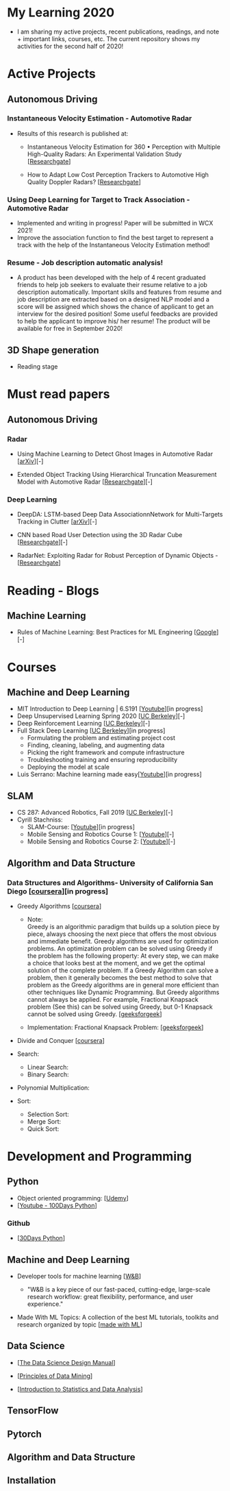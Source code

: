 # My Learning 2020
  - I am sharing my active projects, recent publications, readings, and note + important links, courses, etc.  The current repository shows my activities for the second half of 2020!

# Active Projects
## Autonomous Driving
### Instantaneous Velocity Estimation - Automotive Radar
- Results of this research is published at:

  - Instantaneous Velocity Estimation for 360 • Perception with Multiple High-Quality Radars: An Experimental Validation Study [[Researchgate](https://www.researchgate.net/publication/342010637_Instantaneous_Velocity_Estimation_for_360_Perception_with_Multiple_High-Quality_Radars_An_Experimental_Validation_Study)]

  - How to Adapt Low Cost Perception Trackers to Automotive High Quality Doppler Radars?  [[Researchgate](https://www.researchgate.net/publication/342010810_How_to_Adapt_Low_Cost_Perception_Trackers_to_Automotive_High_Quality_Doppler_Radars)]
  

  
### Using Deep Learning for Target to Track Association - Automotive Radar
- Implemented and writing in progress! Paper will be submitted in WCX 2021!
- Improve the association function to find the best target to represent a track with the help of the Instantaneous Velocity Estimation method! 
  
### Resume - Job description automatic analysis! 
- A product has been developed with the help of 4 recent graduated friends to help job seekers to evaluate their resume relative to a job description automatically. 
Important skills and features from resume and job description are extracted based on a designed NLP model and a score will be assigned which shows the chance of applicant to get an interview for the desired position! Some useful feedbacks are provided to help the applicant to improve his/ her resume!
The product will be available for free in September 2020! 
## 3D Shape generation
  - Reading stage 

# Must read papers
## Autonomous Driving
### Radar
- Using Machine Learning to Detect Ghost Images in Automotive Radar  [[arXiv](https://arxiv.org/pdf/2007.05280.pdf)][-]

- Extended Object Tracking Using Hierarchical Truncation Measurement Model with Automotive Radar  [[Researchgate](https://www.researchgate.net/publication/340578943_Extended_Object_Tracking_Using_Hierarchical_Truncation_Measurement_Model_with_Automotive_Radar)][-]

### Deep Learning
- DeepDA: LSTM-based Deep Data AssociationnNetwork for Multi-Targets Tracking in Clutter [[arXiv](https://arxiv.org/ftp/arxiv/papers/1907/1907.09915.pdf)][-]
- CNN based Road User Detection using the 3D Radar Cube [[Researchgate](https://www.researchgate.net/publication/338664323_CNN_based_Road_User_Detection_using_the_3D_Radar_Cube)][-]

- RadarNet: Exploiting Radar for Robust Perception of Dynamic Objects  - [[Researchgate](https://www.researchgate.net/publication/343279449_RadarNet_Exploiting_Radar_for_Robust_Perception_of_Dynamic_Objects)]


# Reading - Blogs
## Machine Learning
- Rules of Machine Learning: Best Practices for ML Engineering [[Google](https://developers.google.com/machine-learning/guides/rules-of-ml)][-]

# Courses
  
## Machine and Deep Learning 
- MIT Introduction to Deep Learning | 6.S191 [[Youtube](https://www.youtube.com/watch?v=njKP3FqW3Sk&list=PLtBw6njQRU-rwp5__7C0oIVt26ZgjG9NI)][in progress] 
- Deep Unsupervised Learning Spring 2020 [[UC Berkeley](https://sites.google.com/view/berkeley-cs294-158-sp20/home)][-]
- Deep Reinforcement Learning [[UC Berkeley](http://rail.eecs.berkeley.edu/deeprlcourse/)][-]
- Full Stack Deep Learning  [[UC Berkeley](https://course.fullstackdeeplearning.com/)][in progress]
    -  Formulating the problem and estimating project cost
    -  Finding, cleaning, labeling, and augmenting data
    -  Picking the right framework and compute infrastructure
    -  Troubleshooting training and ensuring reproducibility
    -  Deploying the model at scale
- Luis Serrano: Machine learning made easy[[Youtube](https://www.youtube.com/c/LuisSerrano/playlists  )][in progress] 

## SLAM
- CS 287: Advanced Robotics, Fall 2019 [[UC Berkeley](https://people.eecs.berkeley.edu/~pabbeel/cs287-fa19/)][-]
- Cyrill Stachniss:
  - SLAM-Course: [[Youtube](https://www.youtube.com/watch?v=U6vr3iNrwRA&list=PLgnQpQtFTOGQrZ4O5QzbIHgl3b1JHimN_)][in progress]
  - Mobile Sensing and Robotics Course 1: [[Youtube](https://www.youtube.com/watch?v=OSsQX-dMwco&list=PLgnQpQtFTOGQJXx-x0t23RmRbjp_yMb4v)][-]
  - Mobile Sensing and Robotics Course 2: [[Youtube](https://www.youtube.com/watch?v=4QG0y0pIOBE&list=PLgnQpQtFTOGQh_J16IMwDlji18SWQ2PZ6)][-]

## Algorithm and Data Structure 
### Data Structures and Algorithms- University of California San Diego [[coursera](https://www.coursera.org/specializations/data-structures-algorithms)][in progress]
  - Greedy Algorithms [[coursera](https://www.coursera.org/learn/algorithmic-toolbox/lecture/diKe3/review-of-greedy-algorithms)]
    - Note:   
      Greedy is an algorithmic paradigm that builds up a solution piece by piece, always choosing the next piece that offers the most obvious and immediate benefit. Greedy algorithms are used for optimization problems. An optimization problem can be solved using Greedy if the problem has the following property: At every step, we can make a choice that looks best at the moment, and we get the optimal solution of the complete problem.
  If a Greedy Algorithm can solve a problem, then it generally becomes the best method to solve that problem as the Greedy algorithms are in general more efficient than other techniques like Dynamic Programming. But Greedy algorithms cannot always be applied. For example, Fractional Knapsack problem (See this) can be solved using Greedy, but 0-1 Knapsack cannot be solved using Greedy. [[geeksforgeek](https://www.geeksforgeeks.org/activity-selection-problem-greedy-algo-1/)]
    
    - Implementation: Fractional Knapsack Problem:
    [[geeksforgeek](https://www.geeksforgeeks.org/fractional-knapsack-problem/)]
    
 - Divide and Conquer [[coursera](https://www.coursera.org/learn/algorithmic-toolbox/programming/w9YDz/programming-assignment-4-divide-and-conquer)] 
  - Search:
    - Linear Search:
    - Binary Search:
    
  - Polynomial Multiplication:
  
  - Sort: 
    - Selection Sort:
    - Merge Sort:
    - Quick Sort:

# Development and Programming

## Python
- Object oriented programming: [[Udemy](https://www.udemy.com/course/python-beyond-the-basics-object-oriented-programming)]
- [[Youtube - 100Days Python](https://www.youtube.com/watch?v=fSi5uvXqT4s&list=PLQh6rb1mrE_Ywz-LGD9DQb1_ofqn8X05U)]


### Github
- [[30Days Python](https://github.com/Asabeneh/30-Days-Of-Python)]



## Machine and Deep Learning
- Developer tools for machine learning [[W&B](https://www.wandb.com/)]
  - "W&B is a key piece of our fast-paced, cutting-edge, large-scale research workflow: great flexibility, performance, and user experience."

- Made With ML Topics: A collection of the best ML tutorials, toolkits and research organized by topic [[made with ML](https://madewithml.com/topics/)] 

## Data Science 

- [[The Data Science Design Manual](https://link.springer.com/book/10.1007%2F978-3-319-55444-0)]

- [[Principles of Data Mining](https://link.springer.com/book/10.1007%2F978-1-4471-7307-6)]

- [[Introduction to Statistics and Data Analysis](https://link.springer.com/book/10.1007%2F978-3-319-46162-5)]

## TensorFlow

## Pytorch


## Algorithm and Data Structure 



## Installation






